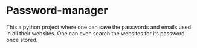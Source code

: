 # Password-manager

This a python project where one can save the passwords and emails used in all their websites.
One can even search the websites for its password once stored. 
